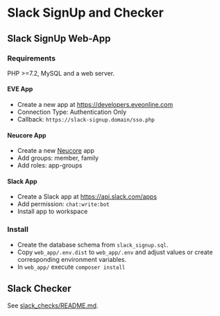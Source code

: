 # Slack SignUp and Checker

## Slack SignUp Web-App
 
### Requirements

PHP >=7.2, MySQL and a web server.

#### EVE App

- Create a new app at https://developers.eveonline.com
- Connection Type: Authentication Only
- Callback: `https://slack-signup.domain/sso.php`

#### Neucore App

- Create a new [Neucore](https://github.com/bravecollective/brvneucore) app
- Add groups: member, family
- Add roles: app-groups

#### Slack App

- Create a Slack app at https://api.slack.com/apps
- Add permission: `chat:write:bot`
- Install app to workspace

### Install

- Create the database schema from `slack_signup.sql`.
- Copy `web_app/.env.dist` to `web_app/.env` and adjust values or create corresponding environment variables.
- In `web_app/` execute `composer install`

## Slack Checker

See [slack_checks/README.md](slack_checks/README.md).
